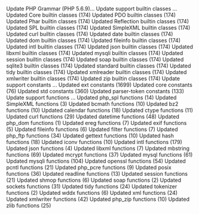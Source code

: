 Update PHP Grammar (PHP 5.6.9)...
Update support builtin classes ...
  Updated Core builtin classes (174)
  Updated PDO builtin classes (174)
  Updated Phar builtin classes (174)
  Updated Reflection builtin classes (174)
  Updated SPL builtin classes (174)
  Updated SimpleXML builtin classes (174)
  Updated curl builtin classes (174)
  Updated date builtin classes (174)
  Updated dom builtin classes (174)
  Updated fileinfo builtin classes (174)
  Updated intl builtin classes (174)
  Updated json builtin classes (174)
  Updated libxml builtin classes (174)
  Updated mysqli builtin classes (174)
  Updated session builtin classes (174)
  Updated soap builtin classes (174)
  Updated sqlite3 builtin classes (174)
  Updated standard builtin classes (174)
  Updated tidy builtin classes (174)
  Updated xmlreader builtin classes (174)
  Updated xmlwriter builtin classes (174)
  Updated zip builtin classes (174)
Update support constants ...
  Updated ext constants (1699)
  Updated core constants (76)
  Updated std constants (360)
  Updated parser-token constants (133)
Update support functions ...
  Updated php_spl functions (14)
  Updated SimpleXML functions (3)
  Updated bcmath functions (10)
  Updated bz2 functions (10)
  Updated calendar functions (18)
  Updated ctype functions (11)
  Updated curl functions (29)
  Updated datetime functions (48)
  Updated php_dom functions (1)
  Updated ereg functions (7)
  Updated exif functions (5)
  Updated fileinfo functions (6)
  Updated filter functions (7)
  Updated php_ftp functions (34)
  Updated gettext functions (10)
  Updated hash functions (18)
  Updated iconv functions (10)
  Updated intl functions (179)
  Updated json functions (4)
  Updated libxml functions (7)
  Updated mbstring functions (69)
  Updated mcrypt functions (37)
  Updated mysql functions (61)
  Updated mysqli functions (104)
  Updated openssl functions (54)
  Updated pcntl functions (21)
  Updated php_pcre functions (9)
  Updated posix functions (36)
  Updated readline functions (13)
  Updated session functions (21)
  Updated shmop functions (6)
  Updated soap functions (2)
  Updated sockets functions (31)
  Updated tidy functions (24)
  Updated tokenizer functions (2)
  Updated wddx functions (6)
  Updated xml functions (24)
  Updated xmlwriter functions (42)
  Updated php_zip functions (10)
  Updated zlib functions (25)
